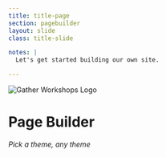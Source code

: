 ```yaml
---
title: title-page
section: pagebuilder
layout: slide
class: title-slide

notes: |
  Let's get started building our own site.

---
```


![Gather Workshops Logo](/Building-the-Web/images/gw_logo.png)

# Page Builder
_Pick a theme, any theme_
